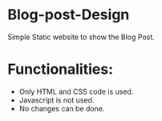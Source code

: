 # Blog-post-Design

Simple Static website to show the Blog Post.

# Functionalities:

* Only HTML and CSS code is used.
* Javascript is not used.
* No changes can be done.



